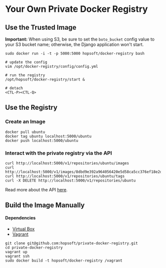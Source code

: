 # Your Own Private Docker Registry

## Use the Trusted Image

**Important:** When using S3,
be sure to set the `boto_bucket` config value to your S3 bucket name;
otherwise, the Django application won't start.

```
sudo docker run -i -t -p 5000:5000 hopsoft/docker-registry bash

# update the config
vim /opt/docker-registry/config/config.yml

# run the registry
/opt/hopsoft/docker-registry/start &

# detach
<CTL-P><CTL-Q>
```

## Use the Registry

### Create an Image

```
docker pull ubuntu
docker tag ubuntu localhost:5000/ubuntu
docker push localhost:5000/ubuntu
```

### Interact with the private registry via the API

```
curl http://localhost:5000/v1/repositories/ubuntu/images
curl http://localhost:5000/v1/images/8dbd9e392a964056420e5d58ca5cc376ef18e2de93b5cc90e868a1bbc8318c1c/json
curl http://localhost:5000/v1/repositories/ubuntu/tags
curl -X DELETE http://localhost:5000/v1/repositories/ubuntu
```

Read more about the API [here](http://docs.docker.io/en/latest/api/registry_index_spec/).

## Build the Image Manually

#### Dependencies

* [Virtual Box](https://www.virtualbox.org/)
* [Vagrant](http://www.vagrantup.com/)

```
git clone git@github.com:hopsoft/private-docker-registry.git
cd private-docker-registry
vagrant up
vagrant ssh
sudo docker build -t hopsoft/docker-registry /vagrant
```

